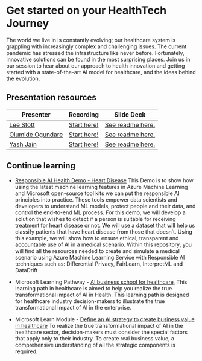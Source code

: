 # Get started on your HealthTech Journey

The world we live in is constantly evolving; our healthcare system is grappling with increasingly complex and challenging issues. The current pandemic has stressed the infrastructure like never before. Fortunately, innovative solutions can be found in the most surprising places. Join us in our session to hear about our approach to health innovation and getting started with a state-of-the-art AI model for healthcare, and the ideas behind the evolution.

## Presentation resources

| Presenter | Recording | Slide Deck |
| - | - | - |
| [Lee Stott](https://twitter.com/lee_stott) | [Start here!](https://myignite.microsoft.com/sessions/545d828d-9d32-4437-a036-b7229a175ad7) | [See readme here.](https://mybuild.azureedge.net/images/resourceDownloader.zip) |
| [Olumide Ogundare](https://www.linkedin.com/in/olumideogundare/) | [Start here!](https://myignite.microsoft.com/sessions/d6ad8ca3-858b-4b9a-9c49-7c8b059d2fe7) | [See readme here.](https://mybuild.azureedge.net/images/resourceDownloader.zip) |
| [Yash Jain](https://www.linkedin.com/in/yjain21/) | [Start here!](https://myignite.microsoft.com/sessions/b9c37809-66e7-4b2c-bdc6-c7eddccfc990) | [See readme here.](https://mybuild.azureedge.net/images/resourceDownloader.zip) |

## Continue learning

- [Responsible AI Health Demo - Heart Disease](https://github.com/leestott/ResponsibleAI)
This Demo is to show how using the latest machine learning features in Azure Machine Learning and Microsoft open-source tool kits we can put the responsible AI principles into practice. These tools empower data scientists and developers to understand ML models, protect people and their data, and control the end-to-end ML process. For this demo, we will develop a solution that wishes to detect if a person is suitable for receiving treatment for heart disease or not. We will use a dataset that will help us classify patients that have heart disease from those that doesn’t. Using this example, we will show how to ensure ethical, transparent and accountable use of AI in a medical scenario. Within this repository, you will find all the resources needed to create and simulate a medical scenario using Azure Machine Learning Service with Responsible AI techniques such as: Differential Privacy, FairLearn, InterpretML and DataDrift

- Microsoft Learning Pathway - [AI business school for healthcare](https://docs.microsoft.com/learn/paths/ai-business-school-healthcare?WT.mc_id=ignite2020_techseries), This learning path in healthcare is aimed to help you realize the true transformational impact of AI in Health. This learning path is designed for healthcare industry decision-makers to illustrate the true transformational impact of AI in the enterprise.

- Microsoft Learn Module - [Define an AI strategy to create business value in healthcare](https://docs.microsoft.com/learn/modules/ai-strategy-in-healthcare/?WT.mc_id=ignite2020_techseries) To realize the true transformational impact of AI in the healthcare sector, decision-makers must consider the special factors that apply only to their industry. To create real business value, a comprehensive understanding of all the strategic components is required.
